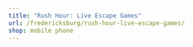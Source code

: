 ```yaml
---
title: "Rush Hour: Live Escape Games"
url: /fredericksburg/rush-hour-live-escape-games/
shop: mobile phone
---
```

